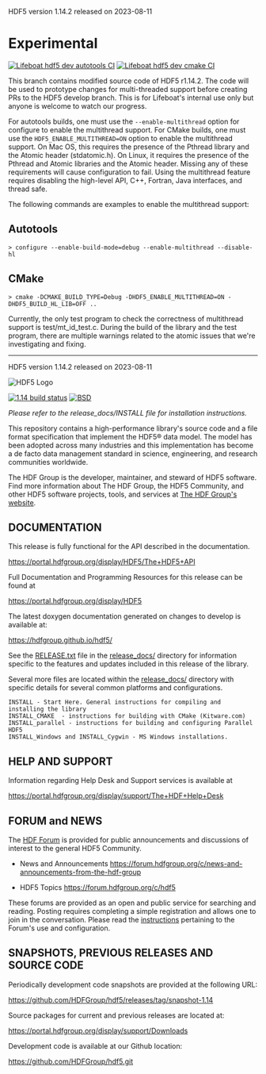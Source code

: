 HDF5 version 1.14.2 released on 2023-08-11

# Experimental

[![Lifeboat hdf5 dev autotools CI](https://github.com/LifeboatLLC/hdf5_lifeboat/actions/workflows/main-auto.yml/badge.svg)](https://github.com/LifeboatLLC/hdf5_lifeboat/actions/workflows/main-auto.yml)
[![Lifeboat hdf5 dev cmake CI](https://github.com/LifeboatLLC/hdf5_lifeboat/actions/workflows/main-cmake.yml/badge.svg)](https://github.com/LifeboatLLC/hdf5_lifeboat/actions/workflows/main-cmake.yml)

This branch contains modified source code of HDF5 r1.14.2. The code will be used to
prototype changes for multi-threaded support before creating PRs to the HDF5 develop
branch. This is for Lifeboat's internal use only but anyone is welcome to watch our
progress.

For autotools builds, one must use the `--enable-multithread` option for configure
to enable the multithread support. For CMake builds, one must use the
`HDF5_ENABLE_MULTITHREAD=ON` option to enable the multithread support.
On Mac OS, this requires the presence of the Pthread library and the Atomic header
(stdatomic.h). On Linux, it requires the presence of the Pthread and Atomic libraries
and the Atomic header.  Missing any of these requirements will cause configuration to
fail. Using the multithread feature requires disabling the high-level API, C++, Fortran,
Java interfaces, and thread safe.

The following commands are examples to enable the multithread support:

## Autotools

    > configure --enable-build-mode=debug --enable-multithread --disable-hl

## CMake

    > cmake -DCMAKE_BUILD_TYPE=Debug -DHDF5_ENABLE_MULTITHREAD=ON -DHDF5_BUILD_HL_LIB=OFF ..

Currently, the only test program to check the correctness of multithread support is
test/mt_id_test.c.  During the build of the library and the test program, there are
multiple warnings related to the atomic issues that we're investigating and fixing.

-------------

HDF5 version 1.14.2 released on 2023-08-11

![HDF5 Logo](doxygen/img/HDF5.png)

[![1.14 build status](https://img.shields.io/github/actions/workflow/status/HDFGroup/hdf5/main.yml?branch=hdf5_1_14&label=1.14)](https://github.com/HDFGroup/hdf5/actions?query=branch%3Ahdf5_1_14)
[![BSD](https://img.shields.io/badge/License-BSD-blue.svg)](https://github.com/HDFGroup/hdf5/blob/develop/COPYING)

*Please refer to the release_docs/INSTALL file for installation instructions.*

This repository contains a high-performance library's source code and a file format
specification that implement the HDF5® data model. The model has been adopted across
many industries and this implementation has become a de facto data management standard
in science, engineering, and research communities worldwide.

The HDF Group is the developer, maintainer, and steward of HDF5 software. Find more
information about The HDF Group, the HDF5 Community, and other HDF5 software projects,
tools, and services at [The HDF Group's website](https://www.hdfgroup.org/). 

DOCUMENTATION
-------------
This release is fully functional for the API described in the documentation.

   https://portal.hdfgroup.org/display/HDF5/The+HDF5+API

Full Documentation and Programming Resources for this release can be found at

   https://portal.hdfgroup.org/display/HDF5

The latest doxygen documentation generated on changes to develop is available at:

   https://hdfgroup.github.io/hdf5/

See the [RELEASE.txt](/release_docs/RELEASE.txt) file in the [release_docs/](/release_docs/) directory for information specific
to the features and updates included in this release of the library.

Several more files are located within the [release_docs/](/release_docs/) directory with specific
details for several common platforms and configurations.

    INSTALL - Start Here. General instructions for compiling and installing the library
    INSTALL_CMAKE  - instructions for building with CMake (Kitware.com)
    INSTALL_parallel - instructions for building and configuring Parallel HDF5
    INSTALL_Windows and INSTALL_Cygwin - MS Windows installations.



HELP AND SUPPORT
----------------
Information regarding Help Desk and Support services is available at

   https://portal.hdfgroup.org/display/support/The+HDF+Help+Desk



FORUM and NEWS
--------------
The [HDF Forum](https://forum.hdfgroup.org) is provided for public announcements and discussions
of interest to the general HDF5 Community.

   - News and Announcements
   https://forum.hdfgroup.org/c/news-and-announcements-from-the-hdf-group

   - HDF5 Topics
   https://forum.hdfgroup.org/c/hdf5

These forums are provided as an open and public service for searching and reading.
Posting requires completing a simple registration and allows one to join in the
conversation.  Please read the [instructions](https://forum.hdfgroup.org/t/quickstart-guide-welcome-to-the-new-hdf-forum
) pertaining to the Forum's use and configuration.



SNAPSHOTS, PREVIOUS RELEASES AND SOURCE CODE
--------------------------------------------
Periodically development code snapshots are provided at the following URL:
    
   https://github.com/HDFGroup/hdf5/releases/tag/snapshot-1.14

Source packages for current and previous releases are located at:
    
   https://portal.hdfgroup.org/display/support/Downloads

Development code is available at our Github location:
    
   https://github.com/HDFGroup/hdf5.git

